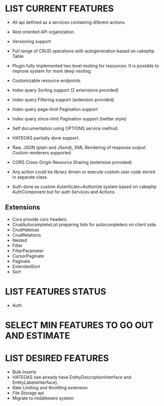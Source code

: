 # LIST CURRENT FEATURES

* All api defined as a services containing diferent actions.
* Rest oriented API organization.
* Versioning support
* Full range of CRUD operations with autogeneration based on cakephp Table
* Plugin fully implemented two level nesting for resources. It is possible to improve system for more deep nesting.
* Customizable resource endpoints
* Index query Sorting support (2 extensions provided)
* Index query Filtering support (extension provided)
* Index query page-limit Pagination support 
* Index query since-limit Pagination support (twitter style)
* Self documentation using OPTIONS service method.
* HATEOAS partially done support.
* Raw, JSON (plain and JSend), XML Rendering of response output. Custom renderers supported
* CORS Cross-Origin Resource Sharing (extension provided)

* Any action could be library driven or execute custom user code stored in separate class.
* Auth done as custom Autenticate+Authorize system based on cakephp AuthComponent but for auth Services and Actions.


## Extensions
* Cors provide cors headers.
* CrudAutocompleteList preparing lists for autocompleters on client side.
* CrudHateoas
* CrudRelations
* Nested
* Filter
* FilterParameter
* CursorPaginate
* Paginate
* ExtendedSort
* Sort

# LIST FEATURES STATUS

* Auth


# SELECT MIN FEATURES TO GO OUT AND ESTIMATE



# LIST DESIRED FEATURES 

* Bulk Inserts
* HATEOAS (we already have EntityDescriptionInterface and EntityLabelsInterface).
* Rate Limiting and throttling extension
* File Storage api
* Migrate to middleware system

